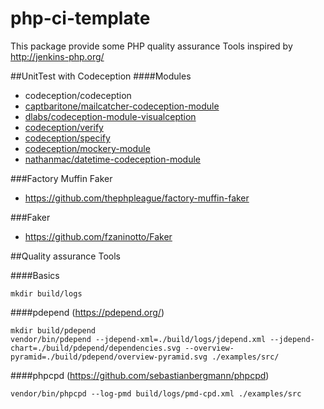 # php-ci-template
This package provide some PHP quality assurance Tools inspired by http://jenkins-php.org/

##UnitTest with Codeception 
####Modules
* codeception/codeception
* [captbaritone/mailcatcher-codeception-module](https://github.com/captbaritone/codeception-mailcatcher-module)
* [dlabs/codeception-module-visualception](https://github.com/DigitalProducts/codeception-module-visualception)
* [codeception/verify](https://github.com/Codeception/Verify)
* [codeception/specify](https://github.com/Codeception/Specify)
* [codeception/mockery-module](http://budiirawan.com/using-mockery-codeception) 
* [nathanmac/datetime-codeception-module](https://github.com/nathanmac/datetime-codeception-module)


###Factory Muffin Faker
* https://github.com/thephpleague/factory-muffin-faker

###Faker
* https://github.com/fzaninotto/Faker

##Quality assurance Tools

####Basics
```
mkdir build/logs
```
####pdepend (https://pdepend.org/)
```
mkdir build/pdepend
vendor/bin/pdepend --jdepend-xml=./build/logs/jdepend.xml --jdepend-chart=./build/pdepend/dependencies.svg --overview-pyramid=./build/pdepend/overview-pyramid.svg ./examples/src/
```

####phpcpd (https://github.com/sebastianbergmann/phpcpd)
```
vendor/bin/phpcpd --log-pmd build/logs/pmd-cpd.xml ./examples/src
```